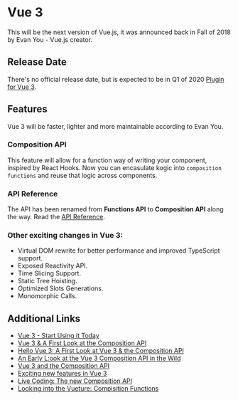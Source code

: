 # Vue 3

This will be the next version of Vue.js, it was announced back in Fall of 2018 by Evan You - Vue.js creator.

## Release Date

There's no official release date, but is expected to be in Q1 of 2020
[Plugin for Vue 3](https://github.com/vuejs/vue-cli-plugin-vue-next?ref=madewithvuejs.com).

## Features

Vue 3 will be faster, lighter and more maintainable according to Evan You.

### Composition API

This feature will allow for a function way of writing your component, inspired by React Hooks.
Now you can encasulate kogic into `composition functions` and reuse that logic across components.

### API Reference

The API has been renamed from **Functions API** to **Composition API** along the way. Read the
[API Reference](https://vue-composition-api-rfc.netlify.com/api.html#setup?ref=madewithvuejs.com).

### Other exciting changes in Vue 3:

- Virtual DOM rewrite for better performance and improved TypeScript support.
- Exposed Reactivity API.
- Time Slicing Support.
- Static Tree Hoisting.
- Optimized Slots Generations.
- Monomorphic Calls.

## Additional Links

- [Vue 3 - Start Using it Today](https://www.vuemastery.com/blog/vue-3-start-using-it-today/)
- [Vue 3 & A First Look at the Composition API](https://www.youtube.com/watch?v=V-xK3sbc7xI&ref=madewithvuejs.com)
- [Hello Vue 3: A First Look at Vue 3 & the Composition API](https://www.youtube.com/watch?v=UAgO2JanN9Y&ref=madewithvuejs.com)
- [An Early L:ook at the Vue 3 Composition API in the Wild](https://css-tricks.com/an-early-look-at-the-vue-3-composition-api-in-the-wild/?ref=madewithvuejs.com)
- [Vue 3 and the Composition API](https://slides.com/hootlex/vue-3-and-the-composition-api-toronto?ref=madewithvuejs.com)
- [Exciting new features in Vue 3](https://vueschool.io/articles/vuejs-tutorials/exciting-new-features-in-vue-3/?friend=madewithvue)
- [Live Coding: The new Composition API](https://www.youtube.com/watch?v=JON6X6Wmteo&ref=madewithvuejs.com)
- [Looking into the Vueture: Compisition Functions](https://www.youtube.com/watch?v=dy_ZB1TyFx4&ref=madewithvuejs.com)

